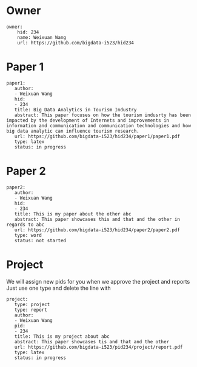 # Owner

```
owner:
    hid: 234
    name: Weixuan Wang
    url: https://github.com/bigdata-i523/hid234
```

# Paper 1

```
paper1:
   author: 
   - Weixuan Wang
   hid:
   - 234
   title: Big Data Analytics in Tourism Industry
   abstract: This paper focuses on how the tourism indusrty has been impacted by the development of Internets and improvements in information and communication and communication technologies and how big data analytic can influence tourism research. 
   url: https://github.com/bigdata-i523/hid234/paper1/paper1.pdf
   type: latex
   status: in progress
```
   
# Paper 2

```
paper2:
   author: 
   - Weixuan Wang
   hid:
   - 234
   title: This is my paper about the other abc
   abstract: This paper showcases this and that and the other in regards to abc
   url: https://github.com/bigdata-i523/hid234/paper2/paper2.pdf   
   type: word
   status: not started
```

# Project 

We will assign new pids for you when we approve the project and reports   
Just use one type and delete the line with 

```
project:
   type: project
   type: report
   author: 
   - Weixuan Wang
   pid:
   - 234
   title: This is my project about abc
   abstract: This paper showcases tis and that and the other 
   url: https://github.com/bigdata-i523/pid234/project/report.pdf
   type: latex
   status: in progress
```
   

